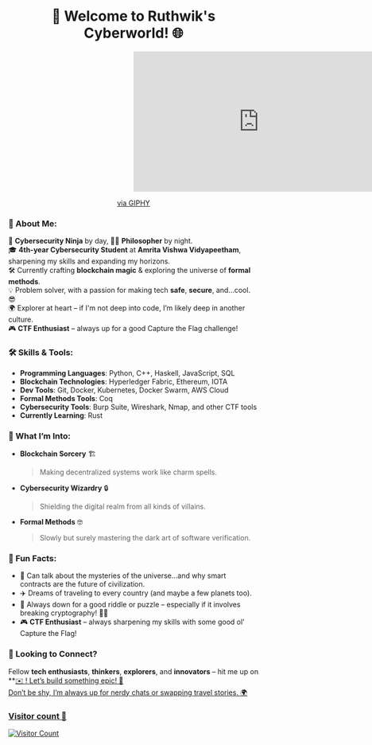 <div align="center">
  <h1><b>👾 Welcome to Ruthwik's Cyberworld! 🌐</b></h1>
</div>
<div align="center">
<div style="width:100%;height:0;padding-bottom:56%;position:relative;"><iframe src="https://giphy.com/embed/KouuVwfTuArOWeerLM" width="100%" height="100%" style="position:absolute" frameBorder="0" class="giphy-embed" allowFullScreen></iframe></div><p><a href="https://giphy.com/gifs/animation-motion-graphics-mograph-KouuVwfTuArOWeerLM">via GIPHY</a></p>
</div>

### 🎉 About Me:
🤖 **Cybersecurity Ninja** by day, 🧘‍♂️ **Philosopher** by night.  
🎓 **4th-year Cybersecurity Student** at **Amrita Vishwa Vidyapeetham**, sharpening my skills and expanding my horizons.  
🛠️ Currently crafting **blockchain magic** & exploring the universe of **formal methods**.  
💡 Problem solver, with a passion for making tech **safe**, **secure**, and...cool. 😎  
🌍 Explorer at heart – if I'm not deep into code, I’m likely deep in another culture.  
🎮 **CTF Enthusiast** – always up for a good Capture the Flag challenge!

### 🛠️ Skills & Tools:
- **Programming Languages**: Python, C++, Haskell, JavaScript, SQL  
- **Blockchain Technologies**: Hyperledger Fabric, Ethereum, IOTA  
- **Dev Tools**: Git, Docker, Kubernetes, Docker Swarm, AWS Cloud  
- **Formal Methods Tools**: Coq  
- **Cybersecurity Tools**: Burp Suite, Wireshark, Nmap, and other CTF tools  
- **Currently Learning**: Rust  

### 🔮 What I’m Into:
- **Blockchain Sorcery** 🏗️  
  > Making decentralized systems work like charm spells.  
- **Cybersecurity Wizardry** 🔒  
  > Shielding the digital realm from all kinds of villains.  
- **Formal Methods** 🤓  
  > Slowly but surely mastering the dark art of software verification.  

### 🧠 Fun Facts:
- 🌌 Can talk about the mysteries of the universe...and why smart contracts are the future of civilization.  
- ✈️ Dreams of traveling to every country (and maybe a few planets too).  
- 🧩 Always down for a good riddle or puzzle – especially if it involves breaking cryptography! 🕵️‍♂️  
- 🎮 **CTF Enthusiast** – always sharpening my skills with some good ol' Capture the Flag!

### 🌟 Looking to Connect?
Fellow **tech enthusiasts**, **thinkers**, **explorers**, and **innovators** – hit me up on **<a href="mailto:ruthwik2610@gmail.com">✉️ ! Let’s build something epic! 🚀  
Don’t be shy, I’m always up for nerdy chats or swapping travel stories. 🌍
### Visitor count 🧐
![Visitor Count](https://profile-counter.glitch.me/{wise4rmgod}/count.svg)
